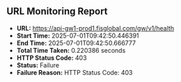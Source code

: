 ## URL Monitoring Report

- **URL:** https://api-gw1-prod1.fisglobal.com/gw/v1/health
- **Start Time:** 2025-07-01T09:42:50.446391
- **End Time:** 2025-07-01T09:42:50.666777
- **Total Time Taken:** 0.220386 seconds
- **HTTP Status Code:** 403
- **Status:** Failure
- **Failure Reason:** HTTP Status Code: 403
